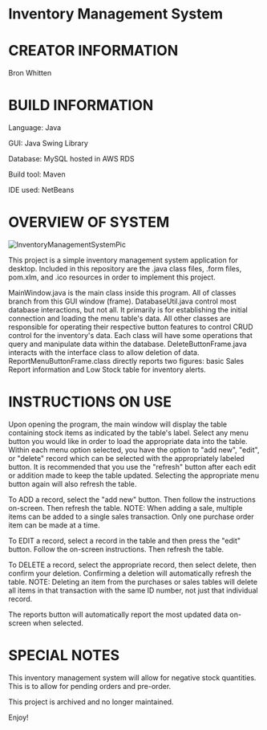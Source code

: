 Inventory Management System
===========================


CREATOR INFORMATION
===================

Bron Whitten


BUILD INFORMATION
=================

Language: Java

GUI: Java Swing Library

Database: MySQL hosted in AWS RDS

Build tool: Maven

IDE used: NetBeans


OVERVIEW OF SYSTEM
==================

![InventoryManagementSystemPic](https://github.com/user-attachments/assets/96aefc8c-e2a3-4c57-883b-2aebfa84dacc)


This project is a simple inventory management system application for desktop. 
Included in this repository are the .java class files, .form files, pom.xlm, and .ico resources in order to implement this project.

MainWindow.java is the main class inside this program. All of classes branch from this GUI window (frame).
DatabaseUtil.java control most database interactions, but not all. It primarily is for establishing the initial connection and loading the menu table's data.
All other classes are responsible for operating their respective button features to control CRUD control for the inventory's data.
Each class will have some operations that query and manipulate data within the database.
DeleteButtonFrame.java interacts with the interface class to allow deletion of data.
ReportMenuButtonFrame.class directly reports two figures: basic Sales Report information and Low Stock table for inventory alerts.


INSTRUCTIONS ON USE
===================

Upon opening the program, the main window will display the table containing stock items as indicated by the table's label. 
Select any menu button you would like in order to load the appropriate data into the table.
Within each menu option selected, you have the option to "add new", "edit", or "delete"  record which can be selected with the appropriately labeled button. 
It is recommended that you use the "refresh" button after each edit or addition made to keep the table updated. Selecting the appropriate menu button again will also refresh the table.

To ADD a record, select the "add new" button. Then follow the instructions on-screen. Then refresh the table. NOTE: When adding a sale, multiple items can be added to a single sales transaction. Only one purchase order item can be made at a time.

To EDIT a record, select a record in the table and then press the "edit" button. Follow the on-screen instructions. Then refresh the table.

To DELETE a record, select the appropriate record, then select delete, then confirm your deletion. Confirming a deletion will automatically refresh the table. NOTE: Deleting an item from the purchases or sales tables will delete all items in that transaction with the same ID number, not just that individual record.

The reports button will automatically report the most updated data on-screen when selected.


SPECIAL NOTES
=============

This inventory management system will allow for negative stock quantities. This is to allow for pending orders and pre-order.

This project is archived and no longer maintained.

Enjoy!





